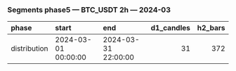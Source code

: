 ### Segments phase5 — BTC_USDT 2h — 2024-03

| phase        | start               | end                 |   d1_candles |   h2_bars |
|:-------------|:--------------------|:--------------------|-------------:|----------:|
| distribution | 2024-03-01 00:00:00 | 2024-03-31 22:00:00 |           31 |       372 |